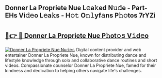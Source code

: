 ## Donner La Propriete Nue L𝚎a𝚔ed N𝚞𝚍e - Part-EHs Vi𝚍𝚎o L𝚎a𝚔s - H𝚘𝚝 O𝚗𝚕yf𝚊ns P𝚑𝚘tos 7rYZi

# <h2><a href="http://kfdtkm.oniu.top/?m=Donner+La+Propriete+Nue">🔗👉 🔴 Donner La Propriete Nue P𝚑ot𝚘𝚜 V𝚒d𝚎o</a></h2>

[![Donner La Propriete Nue Nu𝚍e𝚜](https://i.imgur.com/0qMVB7G.gif)](http://kfdtkm.oniu.top/?m=Donner+La+Propriete+Nue)
Digital content provider and web entertainer Donner La Propriete Nue, known for distributing dance and lifestyle knowledge through solo and collaborative dance routines and short videos. Compassionate counselor Donner La Propriete Nue, famed for their kindness and dedication to helping others navigate life's challenges.  
